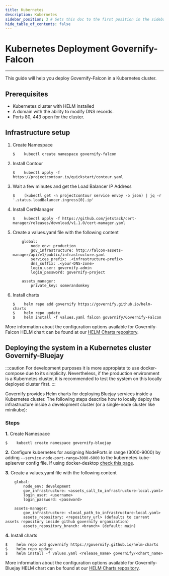 ```yaml
---
title: Kubernetes
description: Kubernetes
sidebar_position: 3 # Sets this doc to the first position in the sidebar
hide_table_of_contents: false
---
```


# Kubernetes Deployment Governify-Falcon

---

This guide will help you deploy Governify-Falcon in a Kubernetes cluster.

## Prerequisites

- Kubernetes cluster with HELM installed
- A domain with the ability to modify DNS records.
- Ports 80, 443 open for the cluster.

## Infrastructure setup

1. Create Namespace

    ```bin/bash
    $    kubectl create namespace governify-falcon
    ```

2. Install Contour

    ```bin/bash
    $    kubectl apply -f https://projectcontour.io/quickstart/contour.yaml
    ```

3. Wait a few minutes and get the Load Balancer IP Address

    ```bin/bash
    $    (kubectl get -n projectcontour service envoy -o json) | jq -r '.status.loadBalancer.ingress[0].ip'
    ```

4. Install CertManager

    ```bin/bash
    $    kubectl apply -f https://github.com/jetstack/cert-manager/releases/download/v1.1.0/cert-manager.yaml
    ```

5. Create a values.yaml file with the following content

    ```bin/bash
        global:
            node_env: production
            gov_infrastructure: http://falcon-assets-manager/api/v1/public/infrastructure.yaml
            services_prefix: .<infrastructure-prefix>
            dns_suffix: .<your-DNS-zone>
            login_user: governify-admin
            login_password: governify-project
        
        assets_manager:
            private_key: somerandomkey
    ```

6. Install charts

    ```bin/bash
    $    helm repo add governify https://governify.github.io/helm-charts
    $    helm repo update
    $    helm install -f values.yaml falcon governify/Governify-Falcon
    ```

More information about the configuration options available for Governify-Falcon HELM chart can be found at our [HELM Charts repository](https://github.com/governify/helm-charts/tree/main/infrastructure/Governify-Falcon).

## Deploying the system in a Kubernetes cluster Governify-Bluejay

:::caution
For development purposes it is more appropiate to use docker-compose due to its simplicity. Nevertheless, if the production environment is a Kubernetes cluster, it is recommended to test the system on this locally deployed cluster first.
:::

Governify provides Helm charts for deploying Bluejay services inside a Kubernetes cluster. The following steps describe how to locally deploy the infrastructure inside a development cluster (or a single-node cluster like minikube):

### Steps

**1.** Create Namespace

```bin/bash
$    kubectl create namespace governify-bluejay
```

**2.** Configure kubernetes for assigning NodePorts in range (3000-9000) by adding `--service-node-port-range=3000-6000` to the kubernetes kube-apiserver config file. If using docker-desktop [check this page](https://stackoverflow.com/questions/64758012/location-of-kubernetes-config-directory-with-docker-desktop-on-windows).

**3.** Create a values.yaml file with the following content

```bin/bash
    global:
        node_env: development
        gov_infrastructure: <assets_call_to_infrastructure-local.yaml>
        login_user: <username>
        login_password: <password>

    assets-manager:
        gov_infrastructure: <local_path_to_infrastructure-local.yaml>
        assets_repository: <repository_url> (defaults to current assets repository inside github governify organization)
        assets_repository_branch: <branch> (default: main)
```

**4.** Install charts

```bin/bash
$    helm repo add governify https://governify.github.io/helm-charts
$    helm repo update
$    helm install -f values.yaml <release_name> governify/<chart_name>
```

More information about the configuration options available for Governify-Bluejay HELM chart can be found at our [HELM Charts repository](https://github.com/governify/helm-charts/tree/main/infrastructure/Governify-Bluejay).
